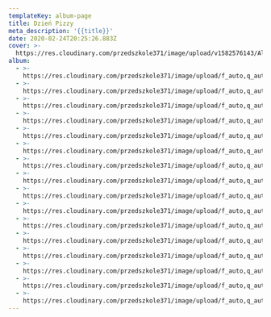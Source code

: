 ```yaml
---
templateKey: album-page
title: Dzień Pizzy
meta_description: '{{title}}'
date: 2020-02-24T20:25:26.883Z
cover: >-
  https://res.cloudinary.com/przedszkole371/image/upload/v1582576143/Albumy%20zdj%C4%99%C4%87/2020/Dzie%C5%84%20pizzy/rqxnakaawigm1lutoezz.jpg
album:
  - >-
    https://res.cloudinary.com/przedszkole371/image/upload/f_auto,q_auto/c_fill,w_1200/v1582576145/Albumy%20zdj%C4%99%C4%87/2020/Dzie%C5%84%20pizzy/akzrkfvisvlt91lzo2vc.jpg
  - >-
    https://res.cloudinary.com/przedszkole371/image/upload/f_auto,q_auto/c_fill,w_1200/v1582576143/Albumy%20zdj%C4%99%C4%87/2020/Dzie%C5%84%20pizzy/aw5g1woufmfb4q6wnp5t.jpg
  - >-
    https://res.cloudinary.com/przedszkole371/image/upload/f_auto,q_auto/c_fill,w_1200/v1582576143/Albumy%20zdj%C4%99%C4%87/2020/Dzie%C5%84%20pizzy/rqxnakaawigm1lutoezz.jpg
  - >-
    https://res.cloudinary.com/przedszkole371/image/upload/f_auto,q_auto/c_fill,w_1200/v1582576143/Albumy%20zdj%C4%99%C4%87/2020/Dzie%C5%84%20pizzy/dqa6kahqsbbgqidxwznb.jpg
  - >-
    https://res.cloudinary.com/przedszkole371/image/upload/f_auto,q_auto/c_fill,w_1200/v1582576142/Albumy%20zdj%C4%99%C4%87/2020/Dzie%C5%84%20pizzy/levkn7ptuo7x9fqx7lnp.jpg
  - >-
    https://res.cloudinary.com/przedszkole371/image/upload/f_auto,q_auto/c_fill,w_1200/v1582576142/Albumy%20zdj%C4%99%C4%87/2020/Dzie%C5%84%20pizzy/mixxoyhznxrtoiardxhy.jpg
  - >-
    https://res.cloudinary.com/przedszkole371/image/upload/f_auto,q_auto/c_fill,w_1200/v1582576142/Albumy%20zdj%C4%99%C4%87/2020/Dzie%C5%84%20pizzy/jrqizhu9wshuxuzfydwf.jpg
  - >-
    https://res.cloudinary.com/przedszkole371/image/upload/f_auto,q_auto/c_fill,w_1200/v1582576142/Albumy%20zdj%C4%99%C4%87/2020/Dzie%C5%84%20pizzy/b789mhzovinxnnonk6be.jpg
  - >-
    https://res.cloudinary.com/przedszkole371/image/upload/f_auto,q_auto/c_fill,w_1200/v1582576136/Albumy%20zdj%C4%99%C4%87/2020/Dzie%C5%84%20pizzy/a2tv7xmzcyfblwbsdkb4.jpg
  - >-
    https://res.cloudinary.com/przedszkole371/image/upload/f_auto,q_auto/c_fill,w_1200/v1582576133/Albumy%20zdj%C4%99%C4%87/2020/Dzie%C5%84%20pizzy/rv7ghimnb8fv7heg35pr.jpg
  - >-
    https://res.cloudinary.com/przedszkole371/image/upload/f_auto,q_auto/c_fill,w_1200/v1582576133/Albumy%20zdj%C4%99%C4%87/2020/Dzie%C5%84%20pizzy/cy4y5iftghwil0d1ubkt.jpg
  - >-
    https://res.cloudinary.com/przedszkole371/image/upload/f_auto,q_auto/c_fill,w_1200/v1582576132/Albumy%20zdj%C4%99%C4%87/2020/Dzie%C5%84%20pizzy/ptwdmg2eiqnvzumoyelk.jpg
  - >-
    https://res.cloudinary.com/przedszkole371/image/upload/f_auto,q_auto/c_fill,w_1200/v1582576131/Albumy%20zdj%C4%99%C4%87/2020/Dzie%C5%84%20pizzy/zas9dwi47zydafamsir4.jpg
  - >-
    https://res.cloudinary.com/przedszkole371/image/upload/f_auto,q_auto/c_fill,w_1200/v1582576127/Albumy%20zdj%C4%99%C4%87/2020/Dzie%C5%84%20pizzy/byfuq4mod6mlpou3flh0.jpg
  - >-
    https://res.cloudinary.com/przedszkole371/image/upload/f_auto,q_auto/c_fill,w_1200/v1582576124/Albumy%20zdj%C4%99%C4%87/2020/Dzie%C5%84%20pizzy/xjjvmxf8m7sv8vokklpy.jpg
  - >-
    https://res.cloudinary.com/przedszkole371/image/upload/f_auto,q_auto/c_fill,w_1200/v1582576124/Albumy%20zdj%C4%99%C4%87/2020/Dzie%C5%84%20pizzy/lagcnv1a646tpqvf9fmb.jpg
---
```


